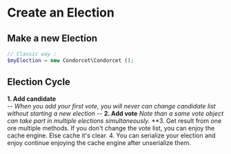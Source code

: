 # Create an Election

## Make a new Election
```php
// Classic way :
$myElection = new Condorcet\Condorcet ();
```

## Election Cycle

**1. Add candidate**    
_-- When you add your first vote, you will never can change candidate list without starting a new election --_
**2. Add vote** _Note than a same vote object can take part in multiple elections simultaneously._
**3. Get result from one ore multiple methods. If you don't change the vote list, you can enjoy the cache engine. Else cache it's clear.
4. You can serialize your election and enjoy continue enjoying the cache engine after unserialize them.